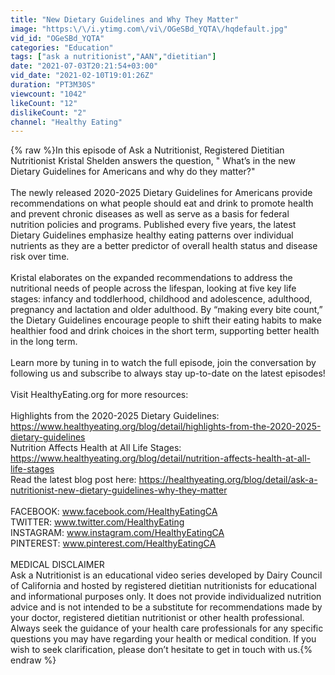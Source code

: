 ```yaml
---
title: "New Dietary Guidelines and Why They Matter"
image: "https:\/\/i.ytimg.com\/vi\/OGeSBd_YQTA\/hqdefault.jpg"
vid_id: "OGeSBd_YQTA"
categories: "Education"
tags: ["ask a nutritionist","AAN","dietitian"]
date: "2021-07-03T20:21:54+03:00"
vid_date: "2021-02-10T19:01:26Z"
duration: "PT3M30S"
viewcount: "1042"
likeCount: "12"
dislikeCount: "2"
channel: "Healthy Eating"
---
```

{% raw %}In this episode of Ask a Nutritionist, Registered Dietitian Nutritionist Kristal Shelden answers the question, &quot; What’s in the new Dietary Guidelines for Americans and why do they matter?&quot; <br /><br />The newly released 2020-2025 Dietary Guidelines for Americans provide recommendations on what people should eat and drink to promote health and prevent chronic diseases as well as serve as a basis for federal nutrition policies and programs. Published every five years, the latest Dietary Guidelines emphasize healthy eating patterns over individual nutrients as they are a better predictor of overall health status and disease risk over time. <br /><br />Kristal elaborates on the expanded recommendations to address the nutritional needs of people across the lifespan, looking at five key life stages: infancy and toddlerhood, childhood and adolescence, adulthood, pregnancy and lactation and older adulthood. By “making every bite count,” the Dietary Guidelines encourage people to shift their eating habits to make healthier food and drink choices in the short term, supporting better health in the long term. <br /><br />Learn more by tuning in to watch the full episode, join the conversation by following us and subscribe to always stay up-to-date on the latest episodes! <br /><br />Visit HealthyEating.org for more resources: <br /><br />Highlights from the 2020-2025 Dietary Guidelines: <a rel="nofollow" target="blank" href="https://www.healthyeating.org/blog/detail/highlights-from-the-2020-2025-dietary-guidelines">https://www.healthyeating.org/blog/detail/highlights-from-the-2020-2025-dietary-guidelines</a> <br />Nutrition Affects Health at All Life Stages: <a rel="nofollow" target="blank" href="https://www.healthyeating.org/blog/detail/nutrition-affects-health-at-all-life-stages">https://www.healthyeating.org/blog/detail/nutrition-affects-health-at-all-life-stages</a> <br />Read the latest blog post here: <a rel="nofollow" target="blank" href="https://healthyeating.org/blog/detail/ask-a-nutritionist-new-dietary-guidelines-why-they-matter">https://healthyeating.org/blog/detail/ask-a-nutritionist-new-dietary-guidelines-why-they-matter</a><br /><br />FACEBOOK: www.facebook.com/HealthyEatingCA<br />TWITTER: www.twitter.com/HealthyEating<br />INSTAGRAM: www.instagram.com/HealthyEatingCA<br />PINTEREST: www.pinterest.com/HealthyEatingCA<br /><br />MEDICAL DISCLAIMER<br />Ask a Nutritionist is an educational video series developed by Dairy Council of California and hosted by registered dietitian nutritionists for educational and informational purposes only. It does not provide individualized nutrition advice and is not intended to be a substitute for recommendations made by your doctor, registered dietitian nutritionist or other health professional. Always seek the guidance of your health care professionals for any specific questions you may have regarding your health or medical condition. If you wish to seek clarification,  please don’t hesitate to get in touch with us.{% endraw %}
